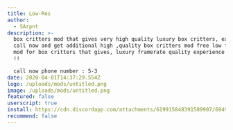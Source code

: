 ```yaml
---
title: Low-Res
author:
  - SArpnt
description: >-
  box critters mod that gives very high quality luxury box critters, experience
  call now and get additional high ,quality box critters mod free low framerate
  mod for box critters that gives, luxury framerate quality experience for free
  !!

  call now phone number : 5-3
date: 2020-04-01T14:37:29.554Z
logo: /uploads/mods/untitled.png
image: /uploads/mods/untitled.png
featured: false
userscript: true
install: https://cdn.discordapp.com/attachments/619915848391589907/694915144857288824/Low-Res_boxcritters.user.js
recommend: false
---
```

